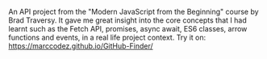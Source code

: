 An API project from the "Modern JavaScript from the Beginning" course by Brad Traversy. It gave me great insight into the core concepts that I had learnt such as the Fetch API, promises, async await, ES6 classes, arrow functions and events, in a real life project context.
Try it on: https://marccodez.github.io/GitHub-Finder/
